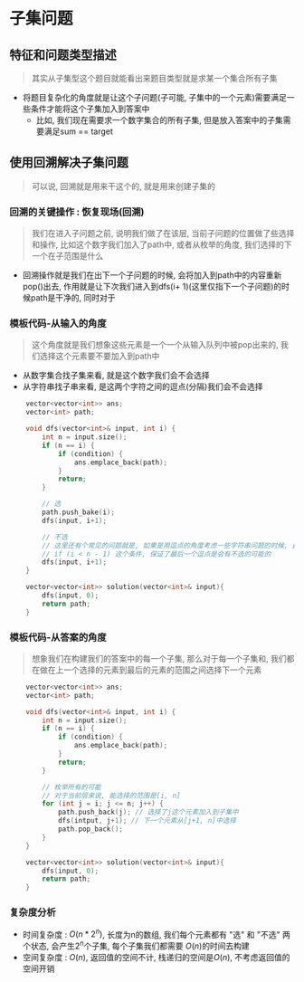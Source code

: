 # 子集问题

## 特征和问题类型描述

> 其实从子集型这个题目就能看出来题目类型就是求某一个集合所有子集

- 将题目复杂化的角度就是让这个子问题(子可能, 子集中的一个元素)需要满足一些条件才能将这个子集加入到答案中
    - 比如, 我们现在需要求一个数字集合的所有子集, 但是放入答案中的子集需要满足sum == target
## 使用回溯解决子集问题

> 可以说, 回溯就是用来干这个的, 就是用来创建子集的
### 回溯的关键操作 : 恢复现场(回溯)

> 我们在进入子问题之前, 说明我们做了在该层, 当前子问题的位置做了些选择和操作, 比如这个数字我们加入了path中, 或者从枚举的角度, 我们选择的下一个在子范围是什么

- 回溯操作就是我们在出下一个子问题的时候, 会将加入到path中的内容重新pop()出去, 作用就是让下次我们进入到dfs(i+ 1)(这里仅指下一个子问题)的时候path是干净的, 同时对于

### 模板代码-从输入的角度

> 这个角度就是我们想象这些元素是一个一个从输入队列中被pop出来的, 我们选择这个元素要不要加入到path中

- 从数字集合找子集来看, 就是这个数字我们会不会选择
- 从字符串找子串来看, 是这两个字符之间的逗点(分隔)我们会不会选择

```cpp
    vector<vector<int>> ans;
    vector<int> path;

    void dfs(vector<int>& input, int i) {
        int n = input.size();
        if (n == i) {
            if (condition) {
                ans.emplace_back(path);
            }
            return;
        }

        // 选
        path.push_bake(i);
        dfs(input, i+1);

        // 不选
        // 这里还有个常见的问题就是, 如果是用逗点的角度考虑一些字符串问题的时候, 最后一个元素一定要选, 所以会有
        // if (i < n - 1) 这个条件, 保证了最后一个逗点是会有不选的可能的
        dfs(input, i+1);
    }

    vector<vector<int>> solution(vector<int>& input){
        dfs(input, 0);
        return path;
    }
```

### 模板代码-从答案的角度

> 想象我们在构建我们的答案中的每一个子集, 那么对于每一个子集和, 我们都在做在上一个选择的元素到最后的元素的范围之间选择下一个元素

```cpp
    vector<vector<int>> ans;
    vector<int> path;

    void dfs(vector<int>& input, int i) {
        int n = input.size();
        if (n == i) {
            if (condition) {
                ans.emplace_back(path);
            }
            return;
        }

        // 枚举所有的可能
        // 对于当前层来说, 能选择的范围是[i, n] 
        for (int j = i; j <= n; j++) {
            path.push_back(j); // 选择了j这个元素加入到子集中
            dfs(intput, j+1); // 下一个元素从[j+1, n]中选择
            path.pop_back();
        }
    }

    vector<vector<int>> solution(vector<int>& input){
        dfs(input, 0);
        return path;
    }
```

### 复杂度分析

- 时间复杂度 : $O(n*2^n)$, 长度为n的数组, 我们每个元素都有 "选" 和 "不选" 两个状态, 会产生$2^n$个子集, 每个子集我们都需要 $O(n)$的时间去构建
- 空间复杂度 : $O(n)$, 返回值的空间不计, 栈递归的空间是$O(n)$, 不考虑返回值的空间开销
